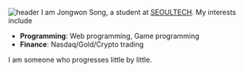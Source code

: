 ![header](https://capsulerender.vercel.app/api?type=waving&color=auto&height=200&section=header&text=Sunglok%20Choi&fontSize=32)
I am Jongwon Song, a student at [SEOULTECH](https://en.seoultech.ac.kr/).
My interests include
* **Programming**: Web programming, Game programming
* **Finance**: Nasdaq/Gold/Crypto trading

I am someone who progresses little by little.
